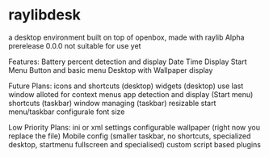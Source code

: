 # raylibdesk
a desktop environment built on top of openbox, made with raylib
Alpha prerelease 0.0.0 not suitable for use yet

Features:
Battery percent detection and display
Date Time Display
Start Menu Button and basic menu
Desktop with Wallpaper display

Future Plans:
icons and shortcuts (desktop)
widgets (desktop)
use last window alloted for context menus
app detection and display (Start menu)
shortcuts (taskbar)
window managing (taskbar)
resizable start menu/taskbar
configurale font size

Low Priority Plans:
ini or xml settings
configurable wallpaper (right now you replace the file)
Mobile config (smaller taskbar, no shortcuts, specialized desktop, startmenu fullscreen and specialised)
custom script based plugins
